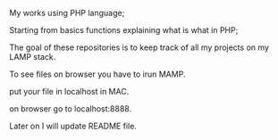 My works using PHP language;

Starting from basics functions explaining what is what in PHP;

The goal of these repositories is to keep track of all my projects on my LAMP stack.

To see files on browser you have to irun MAMP.

put your file in localhost in MAC.

on browser go to localhost:8888.

Later on I will update README file.
